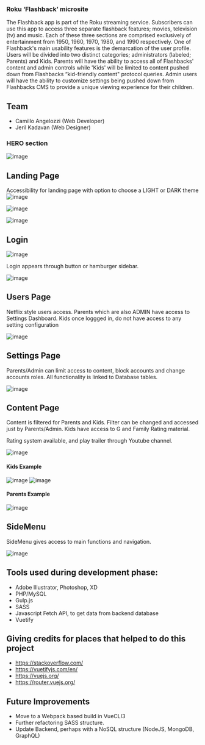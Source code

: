 ### Roku ‘Flashback’ microsite

The Flashback app is part of the Roku streaming service. Subscribers can use this app to
access three separate flashback features; movies, television (tv) and music. Each of these three
sections are comprised exclusively of entertainment from 1950, 1960, 1970, 1980, and 1990
respectively.
One of Flashback's main usability features is the demarcation of the user profile. Users will be
divided into two distinct categories; administrators (labeled; Parents) and Kids. Parents will have
the ability to access all of Flashbacks' content and admin controls while 'Kids' will be limited to
content pushed down from Flashbacks “kid-friendly content" protocol queries. Admin users will
have the ability to customize settings being pushed down from Flashbacks CMS to provide a
unique viewing experience for their children.

## Team

- Camillo Angelozzi (Web Developer)
- Jeril Kadavan (Web Designer)

### HERO section

![image](images/readme/mockup.png)

## Landing Page

Accessibility for landing page with option to choose a LIGHT or DARK theme ![image](images/readme/d_l_btn.png)

![image](images/readme/home_light.png)

![image](images/readme/home_dark.png)

## Login

![image](images/readme/login_btn.png)

Login appears through button or hamburger sidebar.

![image](images/readme/login.png)

## Users Page

Netflix style users access. Parents which are also ADMIN have access to Settings Dashboard. Kids once loggged in, do not have access to any setting configuration

![image](images/readme/users.png)

## Settings Page

Parents/Admin can limit access to content, block accounts and change accounts roles. All functionality is linked to Database tables.

![image](images/readme/settings.png)

## Content Page

Content is filtered for Parents and Kids. Filter can be changed and accessed just by Parents/Admin. Kids have access to G and Family Rating material.

Rating system available, and play trailer through Youtube channel.

![image](images/readme/content.png)

#### Kids Example

![image](images/readme/content2.png)
![image](images/readme/trailer.png)

#### Parents Example

![image](images/readme/content3.png)

## SideMenu

SideMenu gives access to main functions and navigation.

![image](images/readme/sidemenu.png)

## Tools used during development phase:

- Adobe Illustrator, Photoshop, XD
- PHP/MySQL
- Gulp.js
- SASS
- Javascript Fetch API, to get data from backend database
- Vuetify

## Giving credits for places that helped to do this project

- https://stackoverflow.com/
- https://vuetifyjs.com/en/
- https://vuejs.org/
- https://router.vuejs.org/

## Future Improvements

- Move to a Webpack based build in VueCLI3
- Further refactoring SASS structure.
- Update Backend, perhaps with a NoSQL structure (NodeJS, MongoDB, GraphQL)
